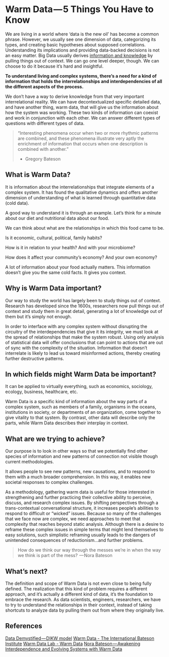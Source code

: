 # Warm Data — 5 Things You Have to Know
We are living in a world where ‘data is the new oil’ has become a common phrase. However, we usually see one dimension of data, categorizing its types, and creating basic hypotheses about supposed correlations. Understanding its implications and providing data-backed decisions is not an easy matter. Big Data usually derives [information and knowledge](https://towardsdatascience.com/rootstrap-dikw-model-32cef9ae6dfb) by pulling things out of context. 
We can go one level deeper, though. We can choose to do it because it’s hard and insightful. 

**To understand living and complex systems, there’s a need for a kind of information that holds the interrelationships and interdependencies of all the different aspects of the process.**

We don’t have a way to derive knowledge from that very important interrelational reality. We can have decontextualized specific detailed data, and have another thing, warm data, that will give us the information about how the system was working. These two kinds of information can coexist and work in conjunction with each other. We can answer different types of questions with different types of data. 

> “Interesting phenomena occur when two or more rhythmic patterns are combined, and these phenomena illustrate very aptly the enrichment of information that occurs when one description is combined with another.” 
> - Gregory Bateson

## What is Warm Data?
It is information about the interrelationships that integrate elements of a complex system. It has found the qualitative dynamics and offers another dimension of understanding of what is learned through quantitative data (cold data).

A good way to understand it is through an example. Let’s think for a minute about our diet and nutritional data about our food. 

We can think about what are the relationships in which this food came to be. 

Is it economic, cultural, political, family habits? 

How is it in relation to your health? And with your microbiome? 

How does it affect your community’s economy? And your own economy?

A lot of information about your food actually matters. This information doesn’t give you the same cold facts. It gives you context. 

## Why is Warm Data important?
Our way to study the world has largely been to study things out of context. Research has developed since the 1600s, researchers now pull things out of context and study them in great detail, generating a lot of knowledge out of them but it’s simply not enough.

In order to interface with any complex system without disrupting the circuitry of the interdependencies that give it its integrity, we must look at the spread of relationships that make the system robust. Using only analysis of statistical data will offer conclusions that can point to actions that are out of sync with the complexity of the situation. Information that doesn’t interrelate is likely to lead us toward misinformed actions, thereby creating further destructive patterns.

## In which fields might Warm Data be important?
It can be applied to virtually everything, such as economics, sociology, ecology, business, healthcare, etc. 

Warm Data is a specific kind of information about the way parts of a complex system, such as members of a family, organisms in the oceans, institutions in society, or departments of an organization, come together to give vitality to that system. By contrast, other data will describe only the parts, while Warm Data describes their interplay in context.

## What are we trying to achieve?
Our purpose is to look in other ways so that we potentially find other species of information and new patterns of connection not visible though current methodologies.

It allows people to see new patterns, new causations, and to respond to them with a much broader comprehension. In this way, it enables new societal responses to complex challenges.

As a methodology, gathering warm data is useful for those interested in strengthening and further practicing their collective ability to perceive, discuss, and research complex issues. By shifting perspectives through a trans-contextual conversational structure, it increases people’s abilities to respond to difficult or “wicked” issues. Because so many of the challenges that we face now are complex, we need approaches to meet that complexity that reaches beyond static analysis. Although there is a desire to reframe these complex issues in simple terms that might lend themselves to easy solutions, such simplistic reframing usually leads to the dangers of unintended consequences of reductionism…and further problems.

> How do we think our way through the messes we’re in when the way we think is part of the mess? 
> — Nora Bateson

## What’s next?
The definition and scope of Warm Data is not even close to being fully defined. The realization that this kind of problem requires a different approach, and it’s actually a different kind of data, it’s the foundation to embrace the research. 
As data scientists, engineers, researchers, we have to try to understand the relationships in their context, instead of taking shortcuts to analyze data by pulling them out from where they originally live.

## References
[Data Demystified — DIKW model](https://towardsdatascience.com/rootstrap-dikw-model-32cef9ae6dfb)
[Warm Data - The International Bateson Institute](https://batesoninstitute.org/warm-data/)
[Warm Data Lab - Warm Data](https://www.warmdatalab.net/warm-data-lab)
[Nora Bateson — Awakening Interdependence and Evolving Systems with Warm Data](https://anchor.fm/emerge/episodes/Nora-Bateson---Awakening-Interdependence-and-Evolving-Systems-with-Warm-Data-e2jlp3)


